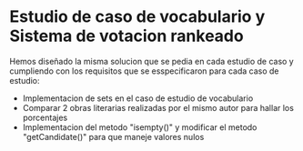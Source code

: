 # Estudio de caso de vocabulario y Sistema de votacion rankeado

Hemos diseñado la misma solucion que se pedia en cada estudio de caso y cumpliendo con los requisitos que se esspecificaron para cada caso de estudio:

* Implementacion de sets en el caso de estudio de vocabulario
* Comparar 2 obras literarias realizadas por el mismo autor para hallar los porcentajes
* Implementacion del metodo "isempty()" y modificar el metodo "getCandidate()" para que maneje valores nulos
 
